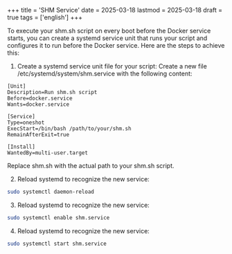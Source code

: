 +++
title = 'SHM Service'
date = 2025-03-18
lastmod = 2025-03-18
draft = true
tags = ['english']
+++

To execute your shm.sh script on every boot before the Docker service starts, you can 
create a systemd service unit that runs your script and configures it to run before the Docker service. 
Here are the steps to achieve this:


1. Create a systemd service unit file for your script:
Create a new file /etc/systemd/system/shm.service with the following content:
```shell
[Unit]
Description=Run shm.sh script
Before=docker.service
Wants=docker.service

[Service]
Type=oneshot
ExecStart=/bin/bash /path/to/your/shm.sh
RemainAfterExit=true

[Install]
WantedBy=multi-user.target
```

Replace shm.sh with the actual path to your shm.sh script.

2. Reload systemd to recognize the new service:
```bash
sudo systemctl daemon-reload
```

3. Reload systemd to recognize the new service:
```bash
sudo systemctl enable shm.service
```

4. Reload systemd to recognize the new service:
```bash
sudo systemctl start shm.service
```
